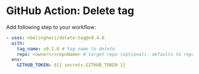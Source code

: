 # GitHub Action: Delete tag

Add following step to your workflow:

```yaml
- uses: nbelingheri/delete-tag@v0.4.0
  with:
    tag_name: v0.1.0 # tag name to delete
    repo: <owner>/<repoName> # target repo (optional). defaults to repo running this action
  env:
    GITHUB_TOKEN: ${{ secrets.GITHUB_TOKEN }}
```
